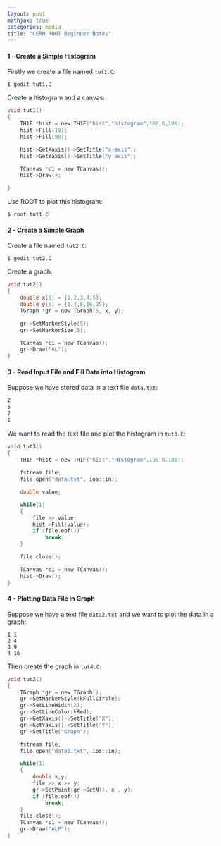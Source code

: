 ```yaml
---
layout: post
mathjax: true
categories: media
title: "CERN ROOT Beginner Notes"
---
```


#### 1 - Create a Simple Histogram
Firstly we create a file named `tut1.C`:
```
$ gedit tut1.C
```
Create a histogram and a canvas:
```c
void tut1()
{
    TH1F *hist = new TH1F("hist","histogram",100,0,100);
    hist->Fill(10);
    hist->Fill(90);

    hist->GetXaxis()->SetTitle("x-axis");
    hist->GetYaxis()->SetTitle("y-axis");

    TCanvas *c1 = new TCanvas();
    hist->Draw();

}
```
Use ROOT to plot this histogram:
```
$ root tut1.C
```

#### 2 - Create a Simple Graph
Create a file named `tut2.C`:
```
$ gedit tut2.C
```
Create a graph:
```c
void tut2()
{
    double x[5] = {1,2,3,4,5};
    double y[5] = {1,4,9,16,25};
    TGraph *gr = new TGraph(5, x, y);

    gr->SetMarkerStyle(5);
    gr->SetMarkerSize(5);

    TCanvas *c1 = new TCanvas();
    gr->Draw("AL");
}
```

#### 3 - Read Input File and Fill Data into Histogram
Suppose we have stored data in a text file `data.txt`:
```txt
2
5
7
1
```
We want to read the text file and plot the histogram in `tut3.C`:
```c
void tut3()
{
    TH1F *hist = new TH1F("hist","Histogram",100,0,100);
    
    fstream file;
    file.open("data.txt", ios::in);

    double value;

    while(1)
    {
        file >> value;
        hist->Fill(value);
        if (file.eof())
            break;
    }

    file.close();

    TCanvas *c1 = new TCanvas();
    hist->Draw();
}
```

#### 4 - Plotting Data File in Graph
Suppose we have a text file `data2.txt` and we want to plot the data in a graph:
```
1 1
2 4
3 9
4 16
```
Then create the graph in `tut4.C`:
```C
void tut2()
{
    TGraph *gr = new TGraph();
    gr->SetMarkerStyle(kFullCircle);
    gr->SetLineWidth(2);
    gr->SetLineColor(kRed);
    gr->GetXaxis()->SetTitle("X");
    gr->GetYaxis()->SetTitle("Y");
    gr->SetTitle("Graph");

    fstream file;
    file.open("data2.txt", ios::in);

    while(1)
    {
        double x,y;
        file >> x >> y;
        gr->SetPoint(gr->GetN(), x , y);
        if (file.eof())
            break;
    }
    file.close();
    TCanvas *c1 = new TCanvas();
    gr->Draw("ALP");
}
```

